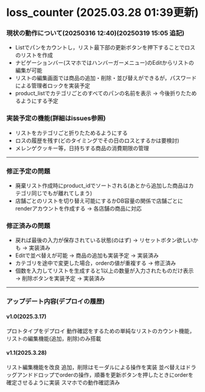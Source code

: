 # loss_counter (2025.03.28 01:39更新)

### 現状の動作について(20250316 12:40)(20250319 15:05 追記)
- Listでパンをカウントし，リスト最下部の更新ボタンを押下することでロスのリストを作成
- ナビゲーションバー(スマホではハンバーガーメニュー)のEditからリストの編集が可能
- リストの編集画面では商品の追加・削除・並び替えができるが，パスワードによる管理者ロックを実装予定
- product_listでカテゴリごとのすべてのパンの名前を表示 → 今後折りたためるようにする予定

### 実装予定の機能(詳細はissues参照)
- リストをカテゴリごと折りたためるようにする
- ロスの履歴を残す(どのタイミングでその日のロスとするかは要検討)
- メレンゲクッキー等，日持ちする商品の消費期限の管理

***

### 修正予定の問題
- 廃棄リスト作成時にproduct_idでソートされる(あとから追加した商品はカテゴリ同じでもが離れてしまう)
- 店舗ごとのリストを切り替え可能にするかDB容量の関係で店舗ごとにrenderアカウントを作成する → 各店舗の商品に対応
 
### 修正済みの問題
- 戻れば最後の入力が保存されている状態(のはず) → リセットボタン欲しいかも → 実装済み
- Editで並べ替えが可能 → 商品の追加も実装予定 → 実装済み
- カテゴリを途中で変更した場合，orderの値が重複する → 修正済み
- 個数を入力してリストを生成すると1以上の数量が入力されたものだけ表示 → 削除ボタンを実装予定 → 実装済み

***

### アップデート内容(デプロイの履歴)
#### v1.0(2025.3.17)
プロトタイプをデプロイ
動作確認をするための単純なリストのカウント機能，リストの編集機能(追加，削除)のみ搭載

#### v1.1(2025.3.28)
リスト編集機能を改良
追加，削除はモーダルによる操作を実装
並べ替えはドラッグアンドドロップでorderの操作，順番を更新ボタンを押したときにorderを確定させるように実装
スマホでの動作確認済み
